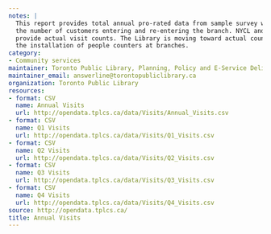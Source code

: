 ```yaml
---
notes: |
  This report provides total annual pro-rated data from sample survey weeks on
  the number of customers entering and re-entering the branch. NYCL and TRL
  provide actual visit counts. The Library is moving toward actual counts with
  the installation of people counters at branches.
category:
- Community services
maintainer: Toronto Public Library, Planning, Policy and E-Service Delivery
maintainer_email: answerline@torontopubliclibrary.ca
organization: Toronto Public Library
resources:
- format: CSV
  name: Annual Visits
  url: http://opendata.tplcs.ca/data/Visits/Annual_Visits.csv
- format: CSV
  name: Q1 Visits
  url: http://opendata.tplcs.ca/data/Visits/Q1_Visits.csv
- format: CSV
  name: Q2 Visits
  url: http://opendata.tplcs.ca/data/Visits/Q2_Visits.csv
- format: CSV
  name: Q3 Visits
  url: http://opendata.tplcs.ca/data/Visits/Q3_Visits.csv
- format: CSV
  name: Q4 Visits
  url: http://opendata.tplcs.ca/data/Visits/Q4_Visits.csv
source: http://opendata.tplcs.ca/
title: Annual Visits
---
```


